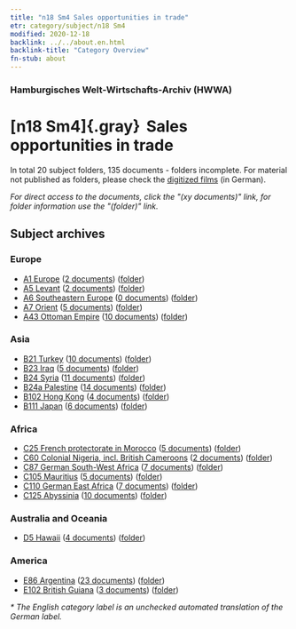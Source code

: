 ```yaml
---
title: "n18 Sm4 Sales opportunities in trade"
etr: category/subject/n18 Sm4
modified: 2020-12-18
backlink: ../../about.en.html
backlink-title: "Category Overview"
fn-stub: about
---
```


### Hamburgisches Welt-Wirtschafts-Archiv (HWWA)
# [n18 Sm4]{.gray}&#8201; Sales opportunities in trade&#160; 





In total 20 subject folders, 135 documents - folders incomplete.
For material not published as folders, please check the [digitized films](/film/h1_sh) (in German).

_For direct access to the documents, click the "(xy documents)" link, for folder information use the "(folder)" link._

## Subject archives



### Europe

- [A1 Europe](../../../geo/about.en.html#A1) (<a href="https://dfg-viewer.de/show/?tx_dlf[id]=https://pm20.zbw.eu/mets/sh/1408xx/140892/1452xx/145266/public.mets.en.xml" target="_blank">2 documents</a>) ([folder](http://purl.org/pressemappe20/folder/sh/140892,145266))
- [A5 Levant](../../../geo/about.en.html#A5) (<a href="https://dfg-viewer.de/show/?tx_dlf[id]=https://pm20.zbw.eu/mets/sh/1408xx/140898/1452xx/145266/public.mets.en.xml" target="_blank">2 documents</a>) ([folder](http://purl.org/pressemappe20/folder/sh/140898,145266))
- [A6 Southeastern Europe](../../../geo/about.en.html#A6) (<a href="https://dfg-viewer.de/show/?tx_dlf[id]=https://pm20.zbw.eu/mets/sh/1409xx/140900/1452xx/145266/public.mets.en.xml" target="_blank">0 documents</a>) ([folder](http://purl.org/pressemappe20/folder/sh/140900,145266))
- [A7 Orient](../../../geo/about.en.html#A7) (<a href="https://dfg-viewer.de/show/?tx_dlf[id]=https://pm20.zbw.eu/mets/sh/1409xx/140902/1452xx/145266/public.mets.en.xml" target="_blank">5 documents</a>) ([folder](http://purl.org/pressemappe20/folder/sh/140902,145266))
- [A43 Ottoman Empire](../../../geo/about.en.html#A43) (<a href="https://dfg-viewer.de/show/?tx_dlf[id]=https://pm20.zbw.eu/mets/sh/1410xx/141034/1452xx/145266/public.mets.en.xml" target="_blank">10 documents</a>) ([folder](http://purl.org/pressemappe20/folder/sh/141034,145266))

### Asia

- [B21 Turkey](../../../geo/about.en.html#B21) (<a href="https://dfg-viewer.de/show/?tx_dlf[id]=https://pm20.zbw.eu/mets/sh/1411xx/141111/1452xx/145266/public.mets.en.xml" target="_blank">10 documents</a>) ([folder](http://purl.org/pressemappe20/folder/sh/141111,145266))
- [B23 Iraq](../../../geo/about.en.html#B23) (<a href="https://dfg-viewer.de/show/?tx_dlf[id]=https://pm20.zbw.eu/mets/sh/1411xx/141113/1452xx/145266/public.mets.en.xml" target="_blank">5 documents</a>) ([folder](http://purl.org/pressemappe20/folder/sh/141113,145266))
- [B24 Syria](../../../geo/about.en.html#B24) (<a href="https://dfg-viewer.de/show/?tx_dlf[id]=https://pm20.zbw.eu/mets/sh/1411xx/141114/1452xx/145266/public.mets.en.xml" target="_blank">11 documents</a>) ([folder](http://purl.org/pressemappe20/folder/sh/141114,145266))
- [B24a Palestine](../../../geo/about.en.html#B24a) (<a href="https://dfg-viewer.de/show/?tx_dlf[id]=https://pm20.zbw.eu/mets/sh/1411xx/141115/1452xx/145266/public.mets.en.xml" target="_blank">14 documents</a>) ([folder](http://purl.org/pressemappe20/folder/sh/141115,145266))
- [B102 Hong Kong](../../../geo/about.en.html#B102) (<a href="https://dfg-viewer.de/show/?tx_dlf[id]=https://pm20.zbw.eu/mets/sh/1412xx/141268/1452xx/145266/public.mets.en.xml" target="_blank">4 documents</a>) ([folder](http://purl.org/pressemappe20/folder/sh/141268,145266))
- [B111 Japan](../../../geo/about.en.html#B111) (<a href="https://dfg-viewer.de/show/?tx_dlf[id]=https://pm20.zbw.eu/mets/sh/1412xx/141272/1452xx/145266/public.mets.en.xml" target="_blank">6 documents</a>) ([folder](http://purl.org/pressemappe20/folder/sh/141272,145266))

### Africa

- [C25 French protectorate in Morocco](../../../geo/about.en.html#C25) (<a href="https://dfg-viewer.de/show/?tx_dlf[id]=https://pm20.zbw.eu/mets/sh/1413xx/141358/1452xx/145266/public.mets.en.xml" target="_blank">5 documents</a>) ([folder](http://purl.org/pressemappe20/folder/sh/141358,145266))
- [C60 Colonial Nigeria, incl. British Cameroons](../../../geo/about.en.html#C60) (<a href="https://dfg-viewer.de/show/?tx_dlf[id]=https://pm20.zbw.eu/mets/sh/1414xx/141409/1452xx/145266/public.mets.en.xml" target="_blank">2 documents</a>) ([folder](http://purl.org/pressemappe20/folder/sh/141409,145266))
- [C87 German South-West Africa](../../../geo/about.en.html#C87) (<a href="https://dfg-viewer.de/show/?tx_dlf[id]=https://pm20.zbw.eu/mets/sh/1414xx/141450/1452xx/145266/public.mets.en.xml" target="_blank">7 documents</a>) ([folder](http://purl.org/pressemappe20/folder/sh/141450,145266))
- [C105 Mauritius](../../../geo/about.en.html#C105) (<a href="https://dfg-viewer.de/show/?tx_dlf[id]=https://pm20.zbw.eu/mets/sh/1414xx/141469/1452xx/145266/public.mets.en.xml" target="_blank">5 documents</a>) ([folder](http://purl.org/pressemappe20/folder/sh/141469,145266))
- [C110 German East Africa](../../../geo/about.en.html#C110) (<a href="https://dfg-viewer.de/show/?tx_dlf[id]=https://pm20.zbw.eu/mets/sh/1414xx/141471/1452xx/145266/public.mets.en.xml" target="_blank">7 documents</a>) ([folder](http://purl.org/pressemappe20/folder/sh/141471,145266))
- [C125 Abyssinia](../../../geo/about.en.html#C125) (<a href="https://dfg-viewer.de/show/?tx_dlf[id]=https://pm20.zbw.eu/mets/sh/1414xx/141482/1452xx/145266/public.mets.en.xml" target="_blank">10 documents</a>) ([folder](http://purl.org/pressemappe20/folder/sh/141482,145266))

### Australia and Oceania

- [D5 Hawaii](../../../geo/about.en.html#D5) (<a href="https://dfg-viewer.de/show/?tx_dlf[id]=https://pm20.zbw.eu/mets/sh/1415xx/141595/1452xx/145266/public.mets.en.xml" target="_blank">4 documents</a>) ([folder](http://purl.org/pressemappe20/folder/sh/141595,145266))

### America

- [E86 Argentina](../../../geo/about.en.html#E86) (<a href="https://dfg-viewer.de/show/?tx_dlf[id]=https://pm20.zbw.eu/mets/sh/1416xx/141692/1452xx/145266/public.mets.en.xml" target="_blank">23 documents</a>) ([folder](http://purl.org/pressemappe20/folder/sh/141692,145266))
- [E102 British Guiana](../../../geo/about.en.html#E102) (<a href="https://dfg-viewer.de/show/?tx_dlf[id]=https://pm20.zbw.eu/mets/sh/1417xx/141700/1452xx/145266/public.mets.en.xml" target="_blank">3 documents</a>) ([folder](http://purl.org/pressemappe20/folder/sh/141700,145266))


_* The English category label is an unchecked automated translation of the German label._


